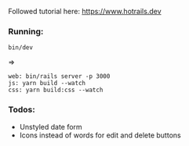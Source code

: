 Followed tutorial here: https://www.hotrails.dev

### Running:

`bin/dev`

=>

```
web: bin/rails server -p 3000
js: yarn build --watch
css: yarn build:css --watch
```

### Todos:
* Unstyled date form
* Icons instead of words for edit and delete buttons
